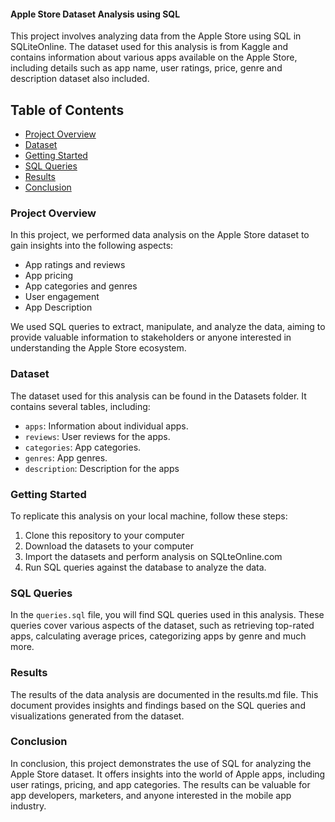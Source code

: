 #### Apple Store Dataset Analysis using SQL

This project involves analyzing data from the Apple Store using SQL in SQLiteOnline. The dataset used for this analysis is from Kaggle and contains information about various apps available on the Apple Store, including details such as app name, user ratings, price, genre and description dataset also included.

## Table of Contents

- [Project Overview](#project-overview)
- [Dataset](#dataset)
- [Getting Started](#getting-started)
- [SQL Queries](#sql-queries)
- [Results](#results)
- [Conclusion](#conclusion)

### Project Overview

In this project, we performed data analysis on the Apple Store dataset to gain insights into the following aspects:

- App ratings and reviews
- App pricing
- App categories and genres
- User engagement
- App Description

We used SQL queries to extract, manipulate, and analyze the data, aiming to provide valuable information to stakeholders or anyone interested in understanding the Apple Store ecosystem.

### Dataset

The dataset used for this analysis can be found in the Datasets folder. It contains several tables, including:

- `apps`: Information about individual apps.
- `reviews`: User reviews for the apps.
- `categories`: App categories.
- `genres`: App genres.
- `description`: Description for the apps

### Getting Started

To replicate this analysis on your local machine, follow these steps:

1. Clone this repository to your computer
2. Download the datasets to your computer
3. Import the datasets and perform analysis on SQLteOnline.com
4. Run SQL queries against the database to analyze the data.

### SQL Queries

In the `queries.sql` file, you will find SQL queries used in this analysis. These queries cover various aspects of the dataset, such as retrieving top-rated apps, calculating average prices, categorizing apps by genre and much more.

### Results

The results of the data analysis are documented in the results.md file. This document provides insights and findings based on the SQL queries and visualizations generated from the dataset.

### Conclusion

In conclusion, this project demonstrates the use of SQL for analyzing the Apple Store dataset. It offers insights into the world of Apple apps, including user ratings, pricing, and app categories. The results can be valuable for app developers, marketers, and anyone interested in the mobile app industry.


